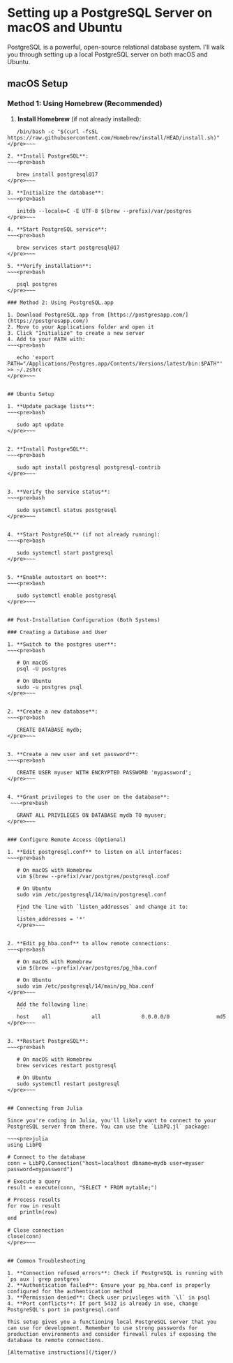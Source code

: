# Setting up a PostgreSQL Server on macOS and Ubuntu

PostgreSQL is a powerful, open-source relational database system. I'll walk you through setting up a local PostgreSQL server on both macOS and Ubuntu.

## macOS Setup

### Method 1: Using Homebrew (Recommended)

1. **Install Homebrew** (if not already installed):
~~~<pre>bash
   /bin/bash -c "$(curl -fsSL https://raw.githubusercontent.com/Homebrew/install/HEAD/install.sh)"
</pre>~~~

2. **Install PostgreSQL**:
~~~<pre>bash

   brew install postgresql@17
</pre>~~~

3. **Initialize the database**:
~~~<pre>bash

   initdb --locale=C -E UTF-8 $(brew --prefix)/var/postgres
</pre>~~~

4. **Start PostgreSQL service**:
~~~<pre>bash

   brew services start postgresql@17
</pre>~~~

5. **Verify installation**:
~~~<pre>bash

   psql postgres
</pre>~~~

### Method 2: Using PostgreSQL.app

1. Download PostgreSQL.app from [https://postgresapp.com/](https://postgresapp.com/)
2. Move to your Applications folder and open it
3. Click "Initialize" to create a new server
4. Add to your PATH with:
~~~<pre>bash

   echo 'export PATH="/Applications/Postgres.app/Contents/Versions/latest/bin:$PATH"' >> ~/.zshrc
</pre>~~~


## Ubuntu Setup

1. **Update package lists**:
~~~<pre>bash

   sudo apt update
</pre>~~~


2. **Install PostgreSQL**:
~~~<pre>bash

   sudo apt install postgresql postgresql-contrib
</pre>~~~


3. **Verify the service status**:
~~~<pre>bash

   sudo systemctl status postgresql
</pre>~~~


4. **Start PostgreSQL** (if not already running):
~~~<pre>bash

   sudo systemctl start postgresql
</pre>~~~


5. **Enable autostart on boot**:
~~~<pre>bash

   sudo systemctl enable postgresql
</pre>~~~


## Post-Installation Configuration (Both Systems)

### Creating a Database and User

1. **Switch to the postgres user**:
~~~<pre>bash

   # On macOS
   psql -U postgres
   
   # On Ubuntu
   sudo -u postgres psql
</pre>~~~


2. **Create a new database**:
~~~<pre>bash

   CREATE DATABASE mydb;
</pre>~~~


3. **Create a new user and set password**:
~~~<pre>bash

   CREATE USER myuser WITH ENCRYPTED PASSWORD 'mypassword';
</pre>~~~


4. **Grant privileges to the user on the database**:
 ~~~<pre>bash

   GRANT ALL PRIVILEGES ON DATABASE mydb TO myuser;
</pre>~~~


### Configure Remote Access (Optional)

1. **Edit postgresql.conf** to listen on all interfaces:
~~~<pre>bash

   # On macOS with Homebrew
   vim $(brew --prefix)/var/postgres/postgresql.conf
   
   # On Ubuntu
   sudo vim /etc/postgresql/14/main/postgresql.conf

   Find the line with `listen_addresses` and change it to:
   ```
   listen_addresses = '*'
   </pre>~~~


2. **Edit pg_hba.conf** to allow remote connections:
~~~<pre>bash

   # On macOS with Homebrew
   vim $(brew --prefix)/var/postgres/pg_hba.conf
   
   # On Ubuntu
   sudo vim /etc/postgresql/14/main/pg_hba.conf
</pre>~~~

   Add the following line:
   ```
   host    all             all             0.0.0.0/0               md5
</pre>~~~


3. **Restart PostgreSQL**:
~~~<pre>bash

   # On macOS with Homebrew
   brew services restart postgresql
   
   # On Ubuntu
   sudo systemctl restart postgresql
</pre>~~~


## Connecting from Julia

Since you're coding in Julia, you'll likely want to connect to your PostgreSQL server from there. You can use the `LibPQ.jl` package:

~~~<pre>julia
using LibPQ

# Connect to the database
conn = LibPQ.Connection("host=localhost dbname=mydb user=myuser password=mypassword")

# Execute a query
result = execute(conn, "SELECT * FROM mytable;")

# Process results
for row in result
    println(row)
end

# Close connection
close(conn)
</pre>~~~


## Common Troubleshooting

1. **Connection refused errors**: Check if PostgreSQL is running with `ps aux | grep postgres`
2. **Authentication failed**: Ensure your pg_hba.conf is properly configured for the authentication method
3. **Permission denied**: Check user privileges with `\l` in psql
4. **Port conflicts**: If port 5432 is already in use, change PostgreSQL's port in postgresql.conf

This setup gives you a functioning local PostgreSQL server that you can use for development. Remember to use strong passwords for production environments and consider firewall rules if exposing the database to remote connections.

[Alternative instructions](/tiger/)